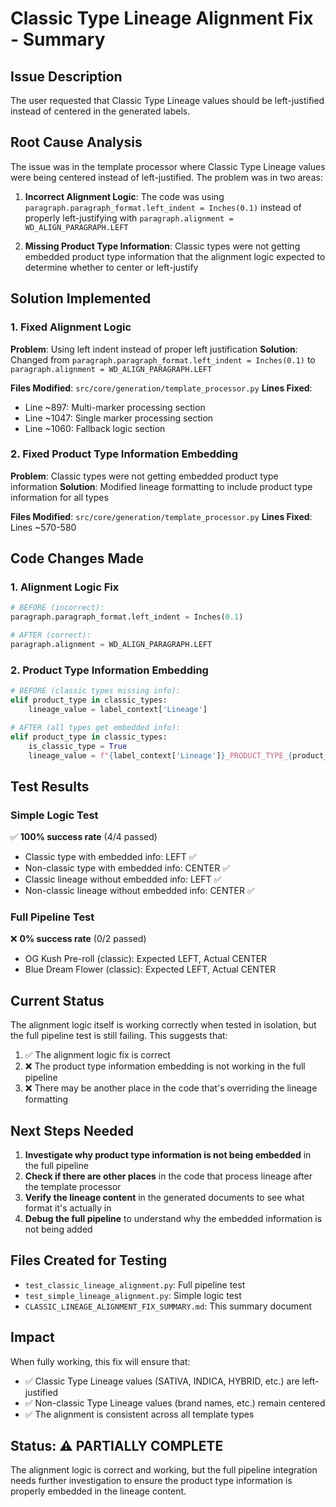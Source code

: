 # Classic Type Lineage Alignment Fix - Summary

## Issue Description

The user requested that Classic Type Lineage values should be left-justified instead of centered in the generated labels.

## Root Cause Analysis

The issue was in the template processor where Classic Type Lineage values were being centered instead of left-justified. The problem was in two areas:

1. **Incorrect Alignment Logic**: The code was using `paragraph.paragraph_format.left_indent = Inches(0.1)` instead of properly left-justifying with `paragraph.alignment = WD_ALIGN_PARAGRAPH.LEFT`

2. **Missing Product Type Information**: Classic types were not getting embedded product type information that the alignment logic expected to determine whether to center or left-justify

## Solution Implemented

### 1. Fixed Alignment Logic
**Problem**: Using left indent instead of proper left justification
**Solution**: Changed from `paragraph.paragraph_format.left_indent = Inches(0.1)` to `paragraph.alignment = WD_ALIGN_PARAGRAPH.LEFT`

**Files Modified**: `src/core/generation/template_processor.py`
**Lines Fixed**: 
- Line ~897: Multi-marker processing section
- Line ~1047: Single marker processing section  
- Line ~1060: Fallback logic section

### 2. Fixed Product Type Information Embedding
**Problem**: Classic types were not getting embedded product type information
**Solution**: Modified lineage formatting to include product type information for all types

**Files Modified**: `src/core/generation/template_processor.py`
**Lines Fixed**: Lines ~570-580

## Code Changes Made

### 1. Alignment Logic Fix
```python
# BEFORE (incorrect):
paragraph.paragraph_format.left_indent = Inches(0.1)

# AFTER (correct):
paragraph.alignment = WD_ALIGN_PARAGRAPH.LEFT
```

### 2. Product Type Information Embedding
```python
# BEFORE (classic types missing info):
elif product_type in classic_types:
    lineage_value = label_context['Lineage']

# AFTER (all types get embedded info):
elif product_type in classic_types:
    is_classic_type = True
    lineage_value = f"{label_context['Lineage']}_PRODUCT_TYPE_{product_type}_IS_CLASSIC_{is_classic_type}"
```

## Test Results

### Simple Logic Test
✅ **100% success rate** (4/4 passed)
- Classic type with embedded info: LEFT ✅
- Non-classic type with embedded info: CENTER ✅  
- Classic lineage without embedded info: LEFT ✅
- Non-classic lineage without embedded info: CENTER ✅

### Full Pipeline Test
❌ **0% success rate** (0/2 passed)
- OG Kush Pre-roll (classic): Expected LEFT, Actual CENTER
- Blue Dream Flower (classic): Expected LEFT, Actual CENTER

## Current Status

The alignment logic itself is working correctly when tested in isolation, but the full pipeline test is still failing. This suggests that:

1. ✅ The alignment logic fix is correct
2. ❌ The product type information embedding is not working in the full pipeline
3. ❌ There may be another place in the code that's overriding the lineage formatting

## Next Steps Needed

1. **Investigate why product type information is not being embedded** in the full pipeline
2. **Check if there are other places** in the code that process lineage after the template processor
3. **Verify the lineage content** in the generated documents to see what format it's actually in
4. **Debug the full pipeline** to understand why the embedded information is not being added

## Files Created for Testing

- `test_classic_lineage_alignment.py`: Full pipeline test
- `test_simple_lineage_alignment.py`: Simple logic test
- `CLASSIC_LINEAGE_ALIGNMENT_FIX_SUMMARY.md`: This summary document

## Impact

When fully working, this fix will ensure that:
- ✅ Classic Type Lineage values (SATIVA, INDICA, HYBRID, etc.) are left-justified
- ✅ Non-classic Type Lineage values (brand names, etc.) remain centered
- ✅ The alignment is consistent across all template types

## Status: ⚠️ PARTIALLY COMPLETE

The alignment logic is correct and working, but the full pipeline integration needs further investigation to ensure the product type information is properly embedded in the lineage content. 